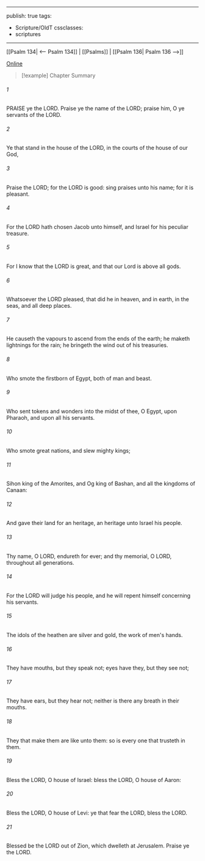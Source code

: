 

---
publish: true
tags:
  - Scripture/OldT
cssclasses:
  - scriptures
---
[[Psalm 134| <-- Psalm 134]] | [[Psalms]] | [[Psalm 136| Psalm 136 -->]]

[Online](https://churchofjesuschrist.org/study/scriptures/ot/ps/135?lang=eng)

>[!example] Chapter Summary
>
###### 1
PRAISE ye the LORD.  Praise ye the name of the LORD; praise him, O ye servants of the LORD.
###### 2
Ye that stand in the house of the LORD, in the courts of the house of our God,
###### 3
Praise the LORD; for the LORD is good: sing praises unto his name; for it is pleasant.
###### 4
For the LORD hath chosen Jacob unto himself, and Israel for his peculiar treasure.
###### 5
For I know that the LORD is great, and that our Lord is above all gods.
###### 6
Whatsoever the LORD pleased, that did he in heaven, and in earth, in the seas, and all deep places.
###### 7
He causeth the vapours to ascend from the ends of the earth; he maketh lightnings for the rain; he bringeth the wind out of his treasuries.
###### 8
Who smote the firstborn of Egypt, both of man and beast.
###### 9
Who sent tokens and wonders into the midst of thee, O Egypt, upon Pharaoh, and upon all his servants.
###### 10
Who smote great nations, and slew mighty kings;
###### 11
Sihon king of the Amorites, and Og king of Bashan, and all the kingdoms of Canaan:
###### 12
And gave their land for an heritage, an heritage unto Israel his people.
###### 13
Thy name, O LORD, endureth for ever; and thy memorial, O LORD, throughout all generations.
###### 14
For the LORD will judge his people, and he will repent himself concerning his servants.
###### 15
The idols of the heathen are silver and gold, the work of men's hands.
###### 16
They have mouths, but they speak not; eyes have they, but they see not;
###### 17
They have ears, but they hear not; neither is there any breath in their mouths.
###### 18
They that make them are like unto them: so is every one that trusteth in them.
###### 19
Bless the LORD, O house of Israel: bless the LORD, O house of Aaron:
###### 20
Bless the LORD, O house of Levi: ye that fear the LORD, bless the LORD.
###### 21
Blessed be the LORD out of Zion, which dwelleth at Jerusalem.  Praise ye the LORD.



